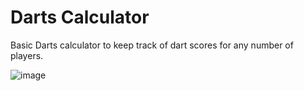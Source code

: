 # Darts Calculator

Basic Darts calculator to keep track of dart scores for any number of players.

![image](https://github.com/user-attachments/assets/4e9e72d6-b82a-435f-b17c-8d40e8e12259)
